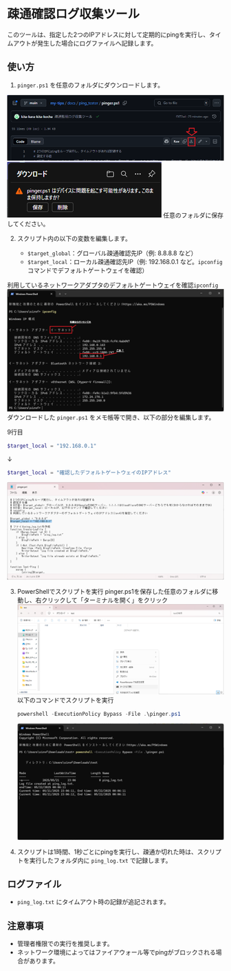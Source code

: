 # 疎通確認ログ収集ツール

このツールは、指定した2つのIPアドレスに対して定期的にpingを実行し、タイムアウトが発生した場合にログファイルへ記録します。

## 使い方

1. `pinger.ps1` を任意のフォルダにダウンロードします。

![alt text](image-1.png)
![alt text](image-2.png)
任意のフォルダに保存してください。

2. スクリプト内の以下の変数を編集します。

   - `$target_global`：グローバル疎通確認先IP（例: 8.8.8.8 など）
   - `$target_local`：ローカル疎通確認先IP（例: 192.168.0.1 など。`ipconfig`コマンドでデフォルトゲートウェイを確認）

利用しているネットワークアダプタのデフォルトゲートウェイを確認```ipconfig```
![alt text](image.png)
ダウンロードした `pinger.ps1` をメモ帳等で開き、以下の部分を編集します。

9行目
```powershell
$target_local = "192.168.0.1"
```   
↓
```powershell
$target_local = "確認したデフォルトゲートウェイのIPアドレス"
```   
![alt text]({F55FBEFE-5348-42D3-AFE9-CB4F8F5683F1}.png)

3. PowerShellでスクリプトを実行
   pinger.ps1を保存した任意のフォルダに移動し、右クリックして「ターミナルを開く」をクリック
   ![alt text]({EDCDB500-9143-45A0-A25E-E021D45065C9}.png)
   以下のコマンドでスクリプトを実行
   ```powershell
   powershell -ExecutionPolicy Bypass -File .\pinger.ps1
   ```
   ![alt text]({FB408427-8907-44A5-8AB6-E37D98977B3F}.png)

4. スクリプトは1時間、1秒ごとにpingを実行し、疎通か切れた時は、スクリプトを実行したフォルダ内に `ping_log.txt` で記録します。

## ログファイル

- `ping_log.txt` にタイムアウト時の記録が追記されます。

## 注意事項

- 管理者権限での実行を推奨します。
- ネットワーク環境によってはファイアウォール等でpingがブロックされる場合があります。